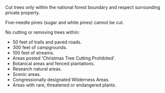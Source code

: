 Cut trees only within the national forest boundary and respect surrounding private property.   

Five-needle pines (sugar and white pines) cannot be cut.   

No cutting or removing trees within:
* 50 feet of trails and paved roads.
* 300 feet of campgrounds.   
* 100 feet of streams.   
* Areas posted 'Christmas Tree Cutting Prohibited'. 
* Botanical areas and fenced plantations.
* Research natural areas.
* Scenic areas.
* Congressionally designated Wilderness Areas.
* Areas with rare, threatened or endangered plants.
